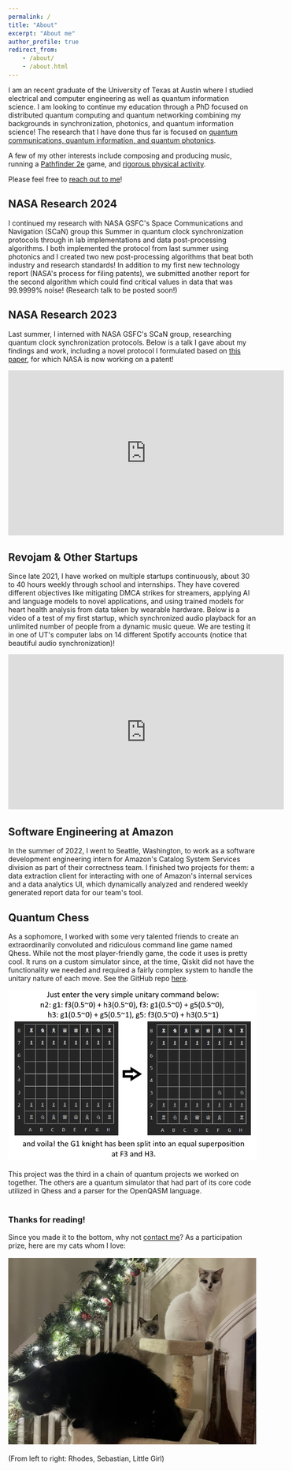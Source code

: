 ```yaml
---
permalink: /
title: "About"
excerpt: "About me"
author_profile: true
redirect_from:
    - /about/
    - /about.html
---
```


I am an recent graduate of the University of Texas at Austin where I studied electrical and computer engineering as well as quantum information science. I am looking to continue my education through a PhD focused on distributed quantum computing and quantum networking combining my backgrounds in synchronization, photonics, and quantum information science! The research that I have done thus far is focused on [quantum communications, quantum information, and quantum photonics](#nasa-research).

A few of my other interests include composing and producing music, running a [Pathfinder 2e](https://2e.aonprd.com/PlayersGuide.aspx) game, and [rigorous physical activity](/exercise/).

Please feel free to [reach out to me](/contact/)!

## NASA Research 2024

I continued my research with NASA GSFC's Space Communications and Navigation (SCaN) group this Summer in quantum clock synchronization protocols through in lab implementations and data post-processing algorithms. I both implemented the protocol from last summer using photonics and I created two new post-processing algorithms that beat both industry and research standards! In addition to my first new technology report (NASA's process for filing patents), we submitted another report for the second algorithm which could find critical values in data that was 99.9999% noise! (Research talk to be posted soon!)

## NASA Research 2023

Last summer, I interned with NASA GSFC's SCaN group, researching quantum clock synchronization protocols.
Below is a talk I gave about my findings and work, including a novel protocol I formulated based on [this paper](https://arxiv.org/abs/1812.08450), for which NASA is now working on a patent!

<iframe width="560" height="335" src="https://www.youtube.com/embed/jYCN5OFh2rU?start=68&vq=hd720" frameborder="0" allow="accelerometer; autoplay; clipboard-write; encrypted-media; gyroscope; picture-in-picture" allowfullscreen></iframe>

## Revojam & Other Startups

Since late 2021, I have worked on multiple startups continuously, about 30 to 40 hours weekly through school and internships. They have covered different objectives like mitigating DMCA strikes for streamers, applying AI and language models to novel applications, and using trained models for heart health analysis from data taken by wearable hardware. Below is a video of a test of my first startup, which synchronized audio playback for an unlimited number of people from a dynamic music queue. We are testing it in one of UT's computer labs on 14 different Spotify accounts (notice that beautiful audio synchronization)!

<iframe width="560" height="315" src="https://www.youtube.com/embed/lX_kbJoppFo?vq=hd720" frameborder="0" allow="accelerometer; autoplay; clipboard-write; encrypted-media; gyroscope; picture-in-picture" allowfullscreen></iframe>

## Software Engineering at Amazon

In the summer of 2022, I went to Seattle, Washington, to work as a software development engineering intern for Amazon's Catalog System Services division as part of their correctness team. I finished two projects for them: a data extraction client for interacting with one of Amazon's internal services and a data analytics UI, which dynamically analyzed and rendered weekly generated report data for our team's tool.

## Quantum Chess

As a sophomore, I worked with some very talented friends to create an extraordinarily convoluted and ridiculous command line game named Qhess. While not the most player-friendly game, the code it uses is pretty cool. It runs on a custom simulator since, at the time, Qiskit did not have the functionality we needed and required a fairly complex system to handle the unitary nature of each move. See the GitHub repo <a href="https://github.com/cordellmazz/qhess" target="_blank">here</a>.

![An example of a simple opening move for a knight in superposition](files\qhess_example.png)
<br><br>
This project was the third in a chain of quantum projects we worked on together. The others are a quantum simulator that had part of its core code utilized in Qhess and a parser for the OpenQASM language.
<br><br>

### Thanks for reading!

Since you made it to the bottom, why not [contact me](/contact/)? As a participation prize, here are my cats whom I love:<br><br>
![The Mazzetti Cats](files\mazzetti_cats.jpg)
<br><br>
(From left to right: Rhodes, Sebastian, Little Girl)
